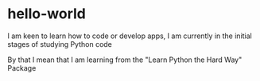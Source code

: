 # hello-world
I am keen to learn how to code or develop apps, I am currently in the initial stages of studying Python code 

By that I mean that I am learning from the 
"Learn Python the Hard Way" Package 
